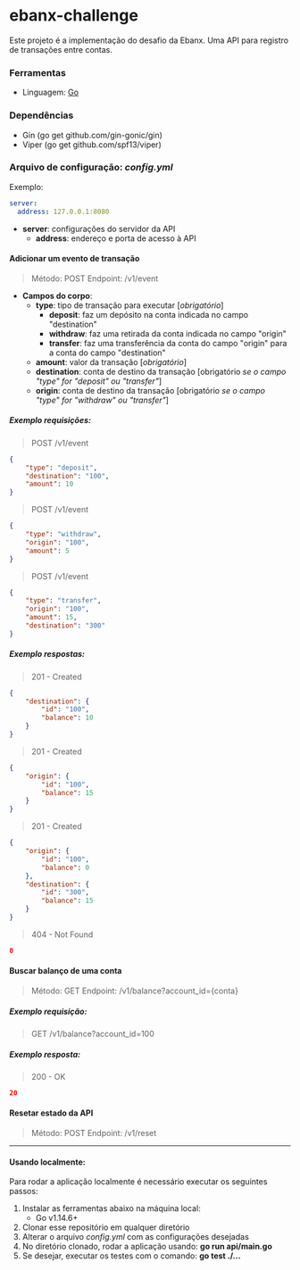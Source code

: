 # ebanx-challenge

Este projeto é a implementação do desafio da Ebanx. Uma API para registro de transações entre contas.

### Ferramentas
- Linguagem: [Go](https://golang.org/ "Go")

### Dependências
- Gin (go get github.com/gin-gonic/gin)
- Viper (go get github.com/spf13/viper)

### Arquivo de configuração: *config.yml*
Exemplo:
```yaml
server:
  address: 127.0.0.1:8080
```
- **server**: configurações do servidor da API
	- **address**: endereço e porta de acesso à API

#### Adicionar um evento de transação

> Método: POST
Endpoint: /v1/event

- **Campos do corpo**:
  - **type**: tipo de transação para executar [_obrigatório_]
    - **deposit**: faz um depósito na conta indicada no campo "destination"
    - **withdraw**: faz uma retirada da conta indicada no campo "origin"
    - **transfer**: faz uma transferência da conta do campo "origin" para a conta do campo "destination"
  - **amount**: valor da transação [_obrigatório_]
  - **destination**: conta de destino da transação [obrigatório _se o campo "type" for "deposit" ou "transfer"_]
  - **origin**: conta de destino da transação [obrigatório _se o campo "type" for "withdraw" ou "transfer"_]

##### Exemplo requisições:
> POST /v1/event
```json
{
    "type": "deposit",
    "destination": "100",
    "amount": 10
}
```
> POST /v1/event
```json
{
    "type": "withdraw",
    "origin": "100",
    "amount": 5
}
```
> POST /v1/event
```json
{
    "type": "transfer",
    "origin": "100",
    "amount": 15,
    "destination": "300"    
}
```

##### Exemplo respostas:
> 201 - Created
```json
{
    "destination": {
        "id": "100",
        "balance": 10
    }
}
```
> 201 - Created
```json
{
    "origin": {
        "id": "100",
        "balance": 15
    }
}
```
> 201 - Created
```json
{
    "origin": {
        "id": "100",
        "balance": 0
    },
    "destination": {
        "id": "300",
        "balance": 15
    }
}
```
> 404 - Not Found
```json
0
```

#### Buscar balanço de uma conta

> Método: GET
Endpoint: /v1/balance?account_id={conta}

##### Exemplo requisição:
> GET /v1/balance?account_id=100

##### Exemplo resposta:
> 200 - OK
```json 
20
```

#### Resetar estado da API

> Método: POST
Endpoint: /v1/reset

------------

#### Usando localmente:
Para rodar a aplicação localmente é necessário executar os seguintes passos:
1. Instalar as ferramentas abaixo na máquina local:
	- Go v1.14.6+
2. Clonar esse repositório em qualquer diretório
3. Alterar o arquivo *config.yml* com as configurações desejadas
4. No diretório clonado, rodar a aplicação usando: **go run api/main.go**
5. Se desejar, executar os testes com o comando: **go test ./...**